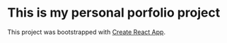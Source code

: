 # This is my personal porfolio project

This project was bootstrapped with [Create React App](https://github.com/facebook/create-react-app).

